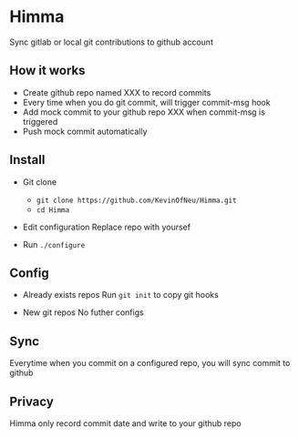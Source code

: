 # Himma
Sync gitlab or local git contributions to github account

## How it works
- Create github repo named XXX to record commits   
- Every time when you do git commit, will trigger commit-msg hook   
- Add mock commit to your github repo XXX when commit-msg is triggered   
- Push mock commit automatically   

## Install
- Git clone
  - `git clone https://github.com/KevinOfNeu/Himma.git`
  - `cd Himma`

- Edit configuration
  Replace repo with yoursef

- Run `./configure`
  

## Config 
- Already exists repos
  Run `git init` to copy git hooks

- New git repos
  No futher configs

## Sync
Everytime when you commit on a configured repo, you will sync commit to github

## Privacy
Himma only record commit date and write to your github repo


